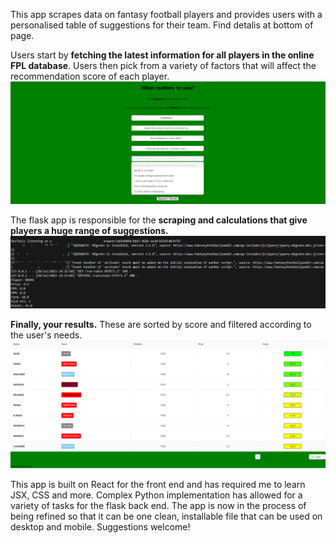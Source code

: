 This app scrapes data on fantasy football players and provides users with a personalised table of suggestions for their team.
Find detalis at bottom of page.



Users start by **fetching the latest information for all players in the online FPL database**. Users then pick from a variety of factors that will affect the recommendation score of each player.
![Hubpage](/hubpage.png "Hubpage")



The flask app is responsible for the **scraping and calculations that give players a huge range of suggestions.**
![Hubpage](/scraping.png "Server side")



**Finally, your results.** These are sorted by score and filtered according to the user's needs.
![Hubpage](/results.png "Results")



This app is built on React  for the front end and has required me to learn JSX, CSS and more.
Complex Python implementation has allowed for a variety of tasks for the flask back end.
The app is now in the process of being refined so that it can be one clean, installable file that can be used on desktop and mobile.
Suggestions welcome!
